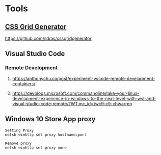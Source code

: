  # Tools

 ## [CSS Grid Generator](https://cssgrid-generator.netlify.com/)
 https://github.com/sdras/cssgridgenerator

## Visual Studio Code

### Remote Development

1. https://anthonychu.ca/post/experiment-vscode-remote-development-containers/

2. https://devblogs.microsoft.com/commandline/take-your-linux-development-experience-in-windows-to-the-next-level-with-wsl-and-visual-studio-code-remote/?WT.mc_id=twc9-c9-chwarren

## Windows 10 Store App proxy

```plain
Setting Proxy
netsh winhttp set proxy hostname:port

Remove proxy
netsh winhttp set proxy none
```